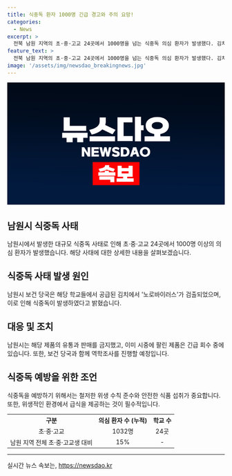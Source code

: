 ```yaml
---
title: 식중독 환자 1000명 긴급 경고와 주의 요망!
categories:
  - News
excerpt: >
  전북 남원 지역의 초·중·고교 24곳에서 1000명을 넘는 식중독 의심 환자가 발생했다. 김치에서 노로바이러스가 검출되어 해당 제품 판매 중단 및 회수 조치를 취했으며, 역학조사를 진행중이다. 노로바이러스는 구토와 설사를 유발하며 전파력이 높다. 남원시는 긴급 대책 수립 중이지만 환자 수는 계속 늘어나고 있으며, 주변 학교들도 영향을 받고 있다. 의심 환자 수는 감소하고 있는 추세이나 상황을 계속 지켜봐야 한다.
feature_text: >
  전북 남원 지역의 초·중·고교 24곳에서 1000명을 넘는 식중독 의심 환자가 발생했다. 김치에서 노로바이러스가 검출되어 해당 제품 판매 중단 및 회수 조치를 취했으며, 역학조사를 진행중이다. 노로바이러스는 구토와 설사를 유발하며 전파력이 높다. 남원시는 긴급 대책 수립 중이지만 환자 수는 계속 늘어나고 있으며, 주변 학교들도 영향을 받고 있다. 의심 환자 수는 감소하고 있는 추세이나 상황을 계속 지켜봐야 한다.
image: '/assets/img/newsdao_breakingnews.jpg'
---
```


<p><img src="/assets/img/newsdao_breakingnews.jpg" alt="cryptoinkorea 속보" /></p>

<h2 data-ke-size="size26">남원시 식중독 사태</h2>

<p data-ke-size="size16">남원시에서 발생한 대규모 식중독 사태로 인해 초·중·고교 24곳에서 1000명 이상의 의심 환자가 발생했습니다. 해당 사태에 대한 상세한 내용을 살펴보겠습니다.</p>

<h2 data-ke-size="size24">식중독 사태 발생 원인</h2>

<p data-ke-size="size16">남원시 보건 당국은 해당 학교들에서 공급된 김치에서 '노로바이러스'가 검출되었으며, 이로 인해 식중독이 발생하였다고 밝혔습니다.</p>

<h2 data-ke-size="size24">대응 및 조치</h2>

<p data-ke-size="size16">남원시는 해당 제품의 유통과 판매를 금지했고, 이미 시중에 팔린 제품은 긴급 회수 중에 있습니다. 또한, 보건 당국과 함께 역학조사를 진행할 예정입니다.</p>

<h2 data-ke-size="size24">식중독 예방을 위한 조언</h2>

<p data-ke-size="size16">식중독을 예방하기 위해서는 철저한 위생 수칙 준수와 안전한 식품 섭취가 중요합니다. 또한, 위생적인 환경에서 급식을 제공하는 것이 필수적입니다.</p>

<table>
  <tr>
    <th>구분</th>
    <th>의심 환자 수 (누적)</th>
    <th>학교 수</th>
  </tr>
  <tr>
    <td style="text-align: center;">초·중·고교</td>
    <td style="text-align: center;">1032명</td>
    <td style="text-align: center;">24곳</td>
  </tr>
  <tr>
    <td style="text-align: center;">남원 지역 전체 초·중·고교생 대비</td>
    <td style="text-align: center;">15%</td>
    <td style="text-align: center;">-</td>
  </tr>
</table>

<hr>
실시간 뉴스 속보는, <a href="https://newsdao.kr" rel="dofollow">https://newsdao.kr</a>


